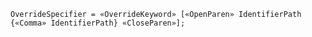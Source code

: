 <!-- This file is generated automatically by infrastructure scripts. Please don't edit by hand. -->

```{ .ebnf .slang-ebnf #OverrideSpecifier }
OverrideSpecifier = «OverrideKeyword» [«OpenParen» IdentifierPath {«Comma» IdentifierPath} «CloseParen»];
```
